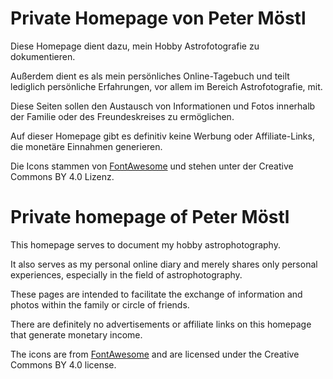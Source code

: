 # Private Homepage von Peter Möstl

Diese Homepage dient dazu, mein Hobby Astrofotografie zu dokumentieren.

Außerdem dient es als mein persönliches Online-Tagebuch und teilt lediglich persönliche Erfahrungen, vor allem im Bereich Astrofotografie, mit.

Diese Seiten sollen den Austausch von Informationen und Fotos innerhalb der Familie oder des Freundeskreises zu ermöglichen.

Auf dieser Homepage gibt es definitiv keine Werbung oder Affiliate-Links, die monetäre Einnahmen generieren.

Die Icons stammen von [FontAwesome](https://fontawesome.com/) und stehen unter der Creative Commons BY 4.0 Lizenz.


# Private homepage of Peter Möstl

This homepage serves to document my hobby astrophotography.

It also serves as my personal online diary and merely shares 
only personal experiences, especially in the field of astrophotography.

These pages are intended to facilitate the exchange of information and photos within the family or circle of friends.

There are definitely no advertisements or affiliate links on this homepage that generate monetary income.

The icons are from [FontAwesome](https://fontawesome.com/) and are licensed under the Creative Commons BY 4.0 license.
